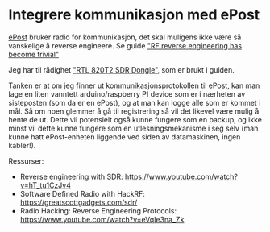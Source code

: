 # Integrere kommunikasjon med ePost

[ePost](https://www.emit.no/product/epost-med-diode-421) bruker radio for
kommunikasjon, det skal muligens ikke være så vanskelige å reverse engineere. Se
guide
["RF reverse engineering has become trivial"](https://medium.com/@nihal.pasham/rf-reverse-engineering-has-become-trivial-thanks-to-the-opensource-sdr-movement-d1f9216f2f04)

Jeg har til rådighet
["RTL 820T2 SDR Dongle"](https://www.hamgoodies.co.uk/rtl-sdr-dongle), som er
brukt i guiden.

Tanken er at om jeg finner ut kommunikasjonsprotokollen til ePost, kan man lage
en liten vanntett arduino/raspberry PI device som er i nærheten av sisteposten
(som da er en ePost), og at man kan logge alle som er kommet i mål. Så om noen
glemmer å gå til registrering så vil det likevel være mulig å hente de ut. Dette
vil potensielt også kunne fungere som en backup, og ikke minst vil dette kunne
fungere som en utlesningsmekanisme i seg selv (man kunne hatt ePost-enheten
liggende ved siden av datamaskinen, ingen kabler!).

Ressurser:

* Reverse engineering with SDR: https://www.youtube.com/watch?v=hT_tu1CzJv4
* Software Defined Radio with HackRF: https://greatscottgadgets.com/sdr/
* Radio Hacking: Reverse Engineering Protocols: https://www.youtube.com/watch?v=eVqIe3na_Zk

